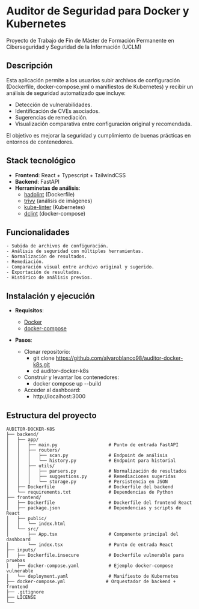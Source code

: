# Auditor de Seguridad para Docker y Kubernetes

Proyecto de Trabajo de Fin de Máster de Formación Permanente en Ciberseguridad y Seguridad de la Información (UCLM)

## Descripción

Esta aplicación permite a los usuarios subir archivos de configuración (Dockerfile, docker-compose.yml o manifiestos de Kubernetes)
y recibir un análisis de seguridad automatizado que incluye:

- Detección de vulnerabilidades.
- Identificación de CVEs asociados.
- Sugerencias de remediación.
- Visualización comparativa entre configuración original y recomendada.

El objetivo es mejorar la seguridad y cumplimiento de buenas prácticas en entornos de contenedores.

## Stack tecnológico

- **Frontend**: React + Typescript + TailwindCSS
- **Backend**: FastAPI
- **Herraminetas de análisis**:
    - [hadolint](https://github.com/hadolint/hadolint) (Dockerfile)
    - [trivy](https://github.com/aquasecurity/trivy) (análisis de imágenes)
    - [kube-linter](https://github.com/stackrox/kube-linter) (Kubernetes)
    - [dclint](https://github.com/zavoloklom/docker-compose-linter) (docker-compose) 

## Funcionalidades

    - Subida de archivos de configuración.
    - Análisis de seguridad con múltiples herramientas.
    - Normalización de resultados.
    - Remediación.
    - Comparación visual entre archivo original y sugerido.
    - Exportación de resultados.
    - Histórico de análisis previos.

## Instalación y ejecución

- **Requisitos**:

    - [Docker](https://docs.docker.com/engine/install/)
    - [docker-compose](https://docs.docker.com/compose/install/linux/#install-the-plugin-manually)

- **Pasos**:
    - Clonar repositorio:
        - git clone https://github.com/alvaroblanco98/auditor-docker-k8s.git
        - cd auditor-docker-k8s
    - Construir y levantar los contenedores:
        - docker compose up --build
    - Acceder al dashboard:
        - http://localhost:3000

## Estructura del proyecto

```text
AUDITOR-DOCKER-K8S
├── backend/
│   ├── app/
│   │   ├── main.py                   # Punto de entrada FastAPI
│   │   ├── routers/
│   │   │   ├── scan.py               # Endpoint de análisis
│   │   │   └── history.py            # Endpoint para historial
│   │   ├── utils/
│   │   │   ├── parsers.py            # Normalización de resultados
│   │   │   ├── suggestions.py        # Remediaciones sugeridas
│   │   │   └── storage.py            # Persistencia en JSON
│   ├── Dockerfile                    # Dockerfile del backend
│   └── requirements.txt              # Dependencias de Python
├── frontend/
│   ├── Dockerfile                    # Dockerfile del frontend React
│   ├── package.json                  # Dependencias y scripts de React
│   ├── public/
│   │   └── index.html
│   └── src/
│       ├── App.tsx                   # Componente principal del dashboard
│       └── index.tsx                 # Punto de entrada React
├── inputs/
│   ├── Dockerfile.insecure           # Dockerfile vulnerable para pruebas
│   ├── docker-compose.yaml           # Ejemplo docker-compose vulnerable
│   └── deployment.yaml               # Manifiesto de Kubernetes
├── docker-compose.yml               # Orquestador de backend + frontend
├── .gitignore
├── LICENSE
└── 
```
